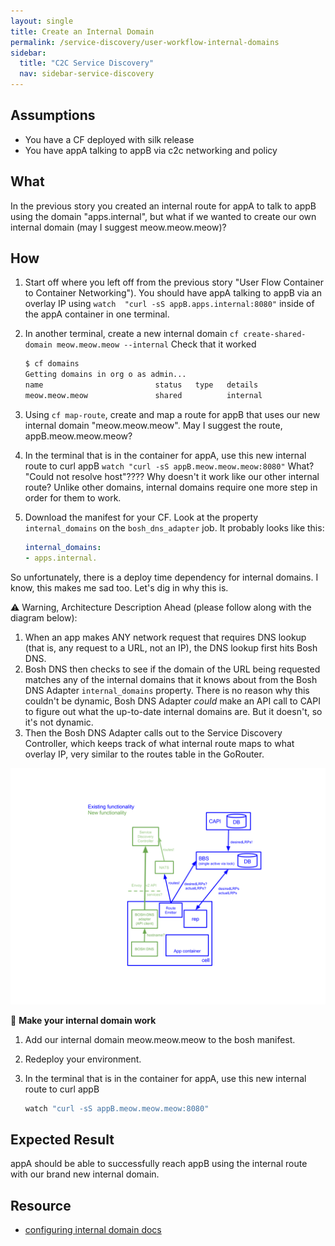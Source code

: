 ```yaml
---
layout: single
title: Create an Internal Domain
permalink: /service-discovery/user-workflow-internal-domains
sidebar:
  title: "C2C Service Discovery"
  nav: sidebar-service-discovery
---
```


## Assumptions
- You have a CF deployed with silk release
- You have appA  talking to appB via c2c networking and policy

## What

In the previous story you created an internal route for appA to talk to appB
using the domain "apps.internal", but what if we wanted to create our own
internal domain (may I suggest meow.meow.meow)?

## How

1. Start off where you left off from the previous story "User Flow Container to
   Container Networking"). You should have appA talking to appB via an overlay
   IP using `watch  "curl -sS appB.apps.internal:8080"` inside of the appA
   container in one terminal.

1. In another terminal, create a new internal domain `cf create-shared-domain
   meow.meow.meow --internal` Check that it worked
   ```bash
   $ cf domains
   Getting domains in org o as admin...
   name                         status   type   details
   meow.meow.meow               shared          internal
   ```

1. Using `cf map-route`, create and map a route for appB that uses our new
   internal domain "meow.meow.meow". May I suggest the route,
   appB.meow.meow.meow?

1. In the terminal that is in the container for appA, use this new internal
   route to curl appB `watch "curl -sS appB.meow.meow.meow:8080"` What? "Could
   not resolve host"???? Why doesn't it work like our other internal route?
   Unlike other domains, internal domains require one more step in order for
   them to work.

1. Download the manifest for your CF. Look at the property `internal_domains`
   on the `bosh_dns_adapter` job. It probably looks like this:
   ```yaml
   internal_domains:
   - apps.internal.
   ```

So unfortunately, there is a deploy time dependency for internal domains. I
know, this makes me sad too. Let's dig in why this is.

⚠️ Warning, Architecture Description Ahead (please follow along with the diagram
below):

1. When an app makes ANY network request that requires DNS lookup (that
is, any request to a URL, not an IP), the DNS lookup first hits Bosh DNS.
2. Bosh DNS then checks to see if the domain of the URL being requested matches
any of the internal domains that it knows about from the Bosh DNS Adapter
`internal_domains` property. There is no reason why this couldn't be dynamic,
Bosh DNS Adapter *could* make an API call to CAPI to figure out what the
up-to-date internal domains are. But it doesn't, so it's not dynamic.
3. Then the Bosh DNS Adapter calls out to the Service Discovery Controller, which
keeps track of what internal route maps to what overlay IP, very similar to the
routes table in the GoRouter.

![href](https://github.com/cloudfoundry/cf-networking-release/blob/3292d50698f693a8de7d0bcdb9c32d10e0d08124/docs/service-discovery-arch.png)

🤔 **Make your internal domain work**
1. Add our internal domain meow.meow.meow to the bosh manifest.

2. Redeploy your environment.

3. In the terminal that is in the container for appA, use this new internal
   route to curl appB
   ```bash
   watch "curl -sS appB.meow.meow.meow:8080"
   ```

## Expected Result

appA should be able to successfully reach appB using the internal route with
our brand new internal domain.

## Resource

* [configuring internal domain
  docs](https://github.com/cloudfoundry/cf-networking-release/blob/3292d50698f693a8de7d0bcdb9c32d10e0d08124/docs/05-service-discovery.md#internal-domains)
